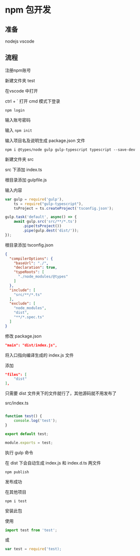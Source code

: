 # npm 包开发

## 准备

nodejs
vscode

## 流程

注册npm账号

新建文件夹 test

在vscode 中打开
 
ctrl + ` 打开 cmd 模式下登录

```
npm login

```
输入账号密码

输入 `npm init`

输入项目名及说明生成 package.json 文件

```
npm i @types/node gulp gulp-typescript typescript --save-dev

```
新建文件夹 src

src 下添加 index.ts

根目录添加 gulpfile.js

输入内容

```js
var gulp = require('gulp'),
    ts = require("gulp-typescript"),
    tsProject = ts.createProject('tsconfig.json');

gulp.task('default', async() => {
    await gulp.src('src/**/*.ts')
        .pipe(tsProject())
        .pipe(gulp.dest('dist/'));
});

```

根目录添加 tsconfig.json 

```json
{
  "compilerOptions": {
    "baseUrl": "./",
    "declaration": true,
    "typeRoots": [
      "./node_modules/@types"
    ]
  },
  "include": [
    "src/**/*.ts"
  ],
  "exclude": [
    "node_modules",
    "dist",
    "**/*.spec.ts"
  ]
}
```

修改 package.json

```json
"main": "dist/index.js",
```
将入口指向编译生成的 index.js 文件

添加
```json
"files": [
    "dist"
],
```
只需要 dist 文件夹下的文件就行了，其他源码就不用发布了

src/index.ts

```ts

function test() {
    console.log('test');
}

export default test;

module.exports = test;
```

执行 gulp 命令

在 dist 下会自动生成 index.js 和 index.d.ts 两文件

```
npm publish

```
发布成功

在其他项目

```
npm i test

```
安装此包

使用

```ts
import test from 'test';
```
或
```js
var test = require('test);
```